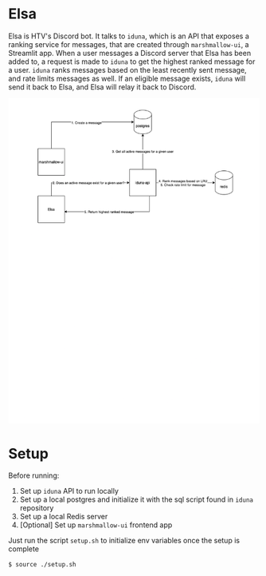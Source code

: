 # Elsa

Elsa is HTV's Discord bot. It talks to `iduna`, which is an API that exposes a ranking service for messages, that are created through `marshmallow-ui`, a Streamlit app. When a user messages a Discord server that Elsa has been added to, a request is made to `iduna` to get the highest ranked message for a user. `iduna` ranks messages based on the least recently sent message, and rate limits messages as well. If an eligible message exists, `iduna` will send it back to Elsa, and Elsa will relay it back to Discord.

![plot](./elsa-larger.png)

# Setup
Before running:
1) Set up `iduna` API to run locally
2) Set up a local postgres and initialize it with the sql script found in `iduna` repository
3) Set up a local Redis server
4) [Optional] Set up `marshmallow-ui` frontend app

Just run the script `setup.sh` to initialize env variables once the setup is complete

```
$ source ./setup.sh
```
